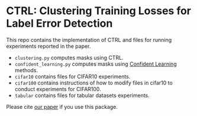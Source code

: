 # CTRL: Clustering Training Losses for Label Error Detection
This repo contains the implementation of CTRL and files for running experiments reported in the paper.

* `clustering.py` computes masks using CTRL.
* `confident_learning.py` computes masks using [Confident Learning](https://arxiv.org/abs/1911.00068) methods.
* `cifar10` contains files for CIFAR10 experiments.
* `cifar100` contains instructions of how to modify files in cifar10 to conduct experiments for CIFAR100.
* `tabular` contains files for tabular datasets experiments.

Please cite [our paper](https://arxiv.org/abs/2208.08464) if you use this package.
